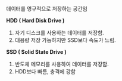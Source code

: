 데이터를 영구적으로 저장하는 공간임

**HDD ( Hard Disk Drive )**
1. 자기 디스크를 사용하는 데이터를 저장함.
2. 대용량 저장 가능하지만 SSD보다 속도가 느림.

**SSD ( Solid State Drive )**
1. 반도체 메모리를 사용하여 데이터를 저장함.
2. HDD보다 빠름, 충격에 강함
